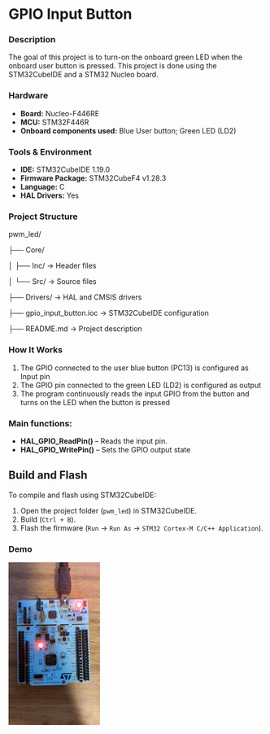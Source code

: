 # GPIO Input Button

### Description
The goal of this project is to turn-on the onboard green LED when the onboard user button is pressed.
This project is done using the STM32CubeIDE and a STM32 Nucleo board.

### Hardware
- **Board:** Nucleo-F446RE
- **MCU:** STM32F446R
- **Onboard components used:** Blue User button; Green LED (LD2)

### Tools & Environment
- **IDE:** STM32CubeIDE 1.19.0
- **Firmware Package:** STM32CubeF4 v1.28.3 
- **Language:** C
- **HAL Drivers:** Yes

### Project Structure
pwm_led/

├── Core/

│ ├── Inc/ → Header files

│ └── Src/ → Source files 

├── Drivers/ → HAL and CMSIS drivers 

├── gpio_input_button.ioc → STM32CubeIDE configuration 

├── README.md → Project description 


### How It Works
1. The GPIO connected to the user blue button (PC13) is configured as Input pin
2. The GPIO pin connected to the green LED (LD2) is configured as output
3. The program continuously reads the input GPIO from the button and turns on the LED when the button is pressed  
  
### Main functions:
- **HAL_GPIO_ReadPin()** – Reads the input pin.
- **HAL_GPIO_WritePin()** – Sets the GPIO output state

## Build and Flash

To compile and flash using STM32CubeIDE:
1. Open the project folder (`pwm_led`) in STM32CubeIDE.
2. Build (`Ctrl + B`).
3. Flash the firmware (`Run` → `Run As` → `STM32 Cortex-M C/C++ Application`).

### Demo
![GPIO Input Button](images/gpio_input_button.gif)
